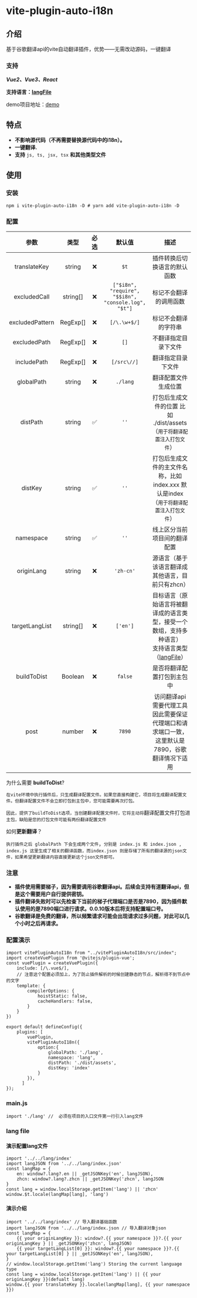 # vite-plugin-auto-i18n

## 介绍

基于谷歌翻译api的vite自动翻译插件，优势——无需改动源码，一键翻译

### 支持

***Vue2、Vue3、React***

**支持语言：[langFile](./language.js)**

demo项目地址：[demo](https://github.com/wenps/vitePluginAutoI18nDemo)

## 特点

* **不影响源代码（不再需要替换源代码中的i18n）。**
* **一键翻译.**
* **支持** `js, ts, jsx, tsx` **和其他类型文件**

## 使用

### 安装

```
npm i vite-plugin-auto-i18n -D # yarn add vite-plugin-auto-i18n -D
```

### 配置

|      参数      |   类型   | 必选 |                        默认值                        |                                                       描述                                                       |
| :-------------: | :------: | :--: | :---------------------------------------------------: | :--------------------------------------------------------------------------------------------------------------: |
|  translateKey  |  string  |  ❌  |                        `$t`                        |                                           插件转换后切换语言的默认函数                                           |
|  excludedCall  | string[] |  ❌  | `["$i8n", "require", "$$i8n", "console.log", "$t"]` |                                              标记不会翻译的调用函数                                              |
| excludedPattern | RegExp[] |  ❌  |                    `[/\.\w+$/]`                    |                                               标记不会翻译的字符串                                               |
|  excludedPath  | RegExp[] |  ❌  |                        `[]`                        |                                               不翻译指定目录下文件                                               |
|   includePath   | RegExp[] |  ❌  |                     `[/src\//]`                     |                                                翻译指定目录下文件                                                |
|   globalPath   |  string  |  ❌  |                      `./lang`                      |                                               翻译配置文件生成位置                                               |
|    distPath    |  string  |  ✅  |                        `''`                        |                 打包后生成文件的位置 比如 ./dist/assets<br />（`用于将翻译配置注入打包文件`）                 |
|     distKey     |  string  |  ✅  |                        `''`                        |          打包后生成文件的主文件名称，比如index.xxx 默认是index<br />（`用于将翻译配置注入打包文件`）          |
|    namespace    |  string  |  ✅  |                        `''`                        |                                           线上区分当前项目间的翻译配置                                           |
|   originLang   |  string  |  ❌  |                      `'zh-cn'`                      |                                 源语言（基于该语言翻译成其他语言，目前只有zhcn）                                 |
| targetLangList | string[] |  ❌  |                      `['en']`                      | 目标语言（原始语言将被翻译成的语言类型，接受一个数组，支持多种语言）<br />支持语言类型（[langFile](./language.js)） |
|   buildToDist   | Boolean |  ❌  |                       `false`                       |                                            是否将翻译配置打包到主包中                                            |
|      post      |  number  |  ❌  |                       `7890`                       |          访问翻译api需要代理工具因此需要保证代理端口和请求端口一致，这里默认是7890，谷歌翻译情况下适用          |

为什么需要 **buildToDist**?

`在vite环境中执行插件后，只生成翻译配置文件。如果您直接构建它，项目将生成翻译配置文件。但翻译配置文件不会立即打包到主包中，您可能需要再次打包。`

`因此，提供了buildToDist选项，当创建翻译配置文件时，它将主动将`翻译配置文件打包进 `主包，缺陷是您的打包文件可能有两份翻译配置文件`

如何**更新翻译**？

`执行插件之后 globalPath 下会生成两个文件`，`分别是 index.js 和 index.json , index.js 这里生成了相关的翻译函数，而index.json 则是存储了所有的翻译源的json文件，如果希望更新翻译内容直接更新这个json文件即可。`

### 注意

* **插件使用需要梯子，因为需要调用谷歌翻译api。后续会支持有道翻译api，但是这个需要用户自行提供密钥。**
* **插件翻译失败时可以先检查下当前的梯子代理端口是否是7890，因为插件默认使用的是7890端口进行请求。0.0.10版本后将支持配置端口号。**
* **谷歌翻译是免费的翻译，所以频繁请求可能会出现请求过多问题，对此可以几个小时之后再请求。**

### 配置演示

```
import vitePluginAutoI18n from "../vitePluginAutoI18n/src/index";
import createVuePlugin from '@vitejs/plugin-vue';
const vuePlugin = createVuePlugin({
    include: [/\.vue$/],
    // 注意这个配置必须加上，为了防止插件解析的时候创建静态的节点，解析得不到节点中的文字
    template: {
        compilerOptions: {
            hoistStatic: false,
            cacheHandlers: false,
        }
    } 
})

export default defineConfig({
    plugins: [
        vuePlugin,
        vitePluginAutoI18n({
            option:{
                globalPath: './lang',
                namespace: 'lang',
                distPath: './dist/assets',
                distKey: 'index'
            }
        }),
      ]
});
```

### main.js

```
import './lang' //  必须在项目的入口文件第一行引入lang文件
```

### lang file

#### 演示配置lang文件

```
import '../../lang/index'
import langJSON from '../../lang/index.json'
const langMap = {
    en: window?.lang?.en || _getJSONKey('en', langJSON),
    zhcn: window?.lang?.zhcn || _getJSONKey('zhcn', langJSON
}
const lang = window.localStorage.getItem('lang') || 'zhcn'
window.$t.locale(langMap[lang], 'lang')
```

#### 演示介绍

```import
import '../../lang/index' // 导入翻译基础函数
import langJSON from '../../lang/index.json // 导入翻译对象json
const langMap = {
    {{ your originLangKey }}: window?.{{ your namespace }}?.{{ your originLangKey } || _getJSONKey('zhcn', langJSON)
    {{ your targetLangList[0] }}: window?.{{ your namespace }}?.{{ your targetLangList[0] } || _getJSONKey('en', langJSON),
}
// window.localStorage.getItem('lang') Storing the current language type
const lang = window.localStorage.getItem('lang') || {{ your originLangKey }}(defualt lang)
window.{{ your translateKey }}.locale(langMap[lang], {{ your namespace }})
```
